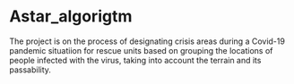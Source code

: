 # Astar_algorigtm
 
The project is on the process of designating crisis areas during a Covid-19 pandemic situatiion for rescue units based on grouping the locations of people infected with the virus, taking into account the terrain and its passability.

